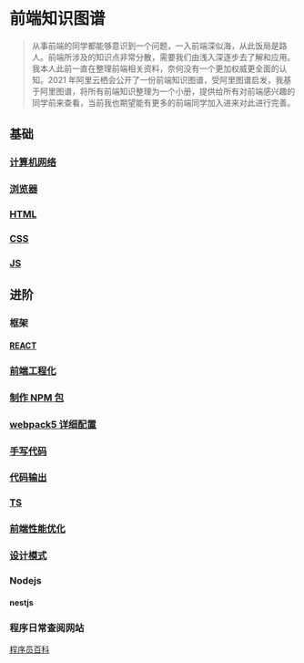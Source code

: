 # 前端知识图谱

> 从事前端的同学都能够意识到一个问题，一入前端深似海，从此饭局是路人。前端所涉及的知识点非常分散，需要我们由浅入深逐步去了解和应用。我本人此前一直在整理前端相关资料，奈何没有一个更加权威更全面的认知。2021 年阿里云栖会公开了一份前端知识图谱，受阿里图谱启发，我基于阿里图谱，将所有前端知识整理为一个小册，提供给所有对前端感兴趣的同学前来查看，当前我也期望能有更多的前端同学加入进来对此进行完善。

## 基础

### [计算机网络](./docs/初级/基础知识/前端学点啥-计算机网络.md)

### [浏览器](./docs/初级/基础知识/前端学点啥-浏览器知识汇总.md)

### [HTML](./docs/初级/HTML/前端学点啥-HTML疑难点总结.md)

### [CSS](./docs/初级/CSS/前端学点啥-CSS疑难点总结.md)

### [JS](./docs/初级/JS/前端学点啥-JS疑难点总结.md)

## 进阶

### 框架

#### [REACT](./docs/中级/框架/REACT/前端学点啥-REACT疑难点总结.md)

### [前端工程化](./docs/中级/前端工程化/前端学点啥-前端工程化疑难点总结.md)

### [制作 NPM 包](./docs/中级/前端工程化/制作NPM包/前端学点啥-制作NPM包.md)

### [webpack5 详细配置](./docs/中级/前端工程化/webpack配置/真实的webpack配置学习手册.md)

### [手写代码](./docs/中级/手写代码/前端学点啥-手写代码篇.md)

### [代码输出](./docs/中级/代码输出/前端学点啥-代码输出篇.md)

### [TS](./docs/中级/框架/TS/TS疑难点总结.md)

### [前端性能优化](./docs/中级/性能优化/前端学点啥-前端性能优化疑难点总结.md)

### [设计模式](./docs/中级/设计模式/前端学点啥-前端设计模式.md)

### Nodejs

#### nestjs

### 程序日常查阅网站

[程序员百科](https://gitee.com/link?target=https%3A%2F%2Fgithub.com%2Fmithi%2Freact-philosophies)
